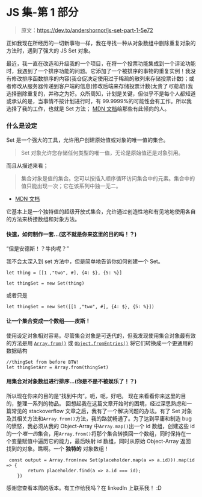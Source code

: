 # JS 集-第 1 部分

> 原文：<https://dev.to/andershornor/js-set-part-1-5e72>

正如我现在所经历的一切新事物一样，我在寻找一种从对象数组中删除重复对象的方法时，遇到了强大的 JS Set 对象。

最近，我一直在改造和升级我的一个项目，在将一个投票功能集成到一个评论功能时，我遇到了一个排序功能的问题。它添加了一个被排序的事物的重复实例！我没有修改排序函数排序的内容(我仓促决定使用过于稀疏的散列来存储投票计数)；或者修改从服务器传递到客户端的信息(修改后端来存储投票计数(太贵了*可能是*))我选择删除重复的，并称之为好。众所周知，计划是关键，但似乎不是每个人都知道或承认的是，当事情不按计划进行时，有 99.9999%的可能性会有工作。所以我选择了我的工作，也就是 Set 方法； [MDN 文档](https://developer.mozilla.org/en-US/docs/Web/JavaScript/Reference/Global_Objects/Set)给那些有此倾向的人。

### 什么是设定

Set 是一个强大的工具，允许用户创建原始值或对象的唯一值的集合。

> Set 对象允许您存储任何类型的唯一值，无论是原始值还是对象引用。

而且从描述来看；

> 集合对象是值的集合。您可以按插入顺序循环访问集合中的元素。集合中的值只能出现一次；它在该系列中独一无二。

- [MDN 文档](https://developer.mozilla.org/en-US/docs/Web/JavaScript/Reference/Global_Objects/Set)

它基本上是一个独特值的超级开放式集合，允许通过创造性地和有见地地使用各自的方法来桥接数组和对象方法。

#### 快速，如何制作一套...(这不就是你来这里的目的吗！？)

“但是安德斯！？牛肉呢？”

我不会太深入到 set 方法中，但是简单地告诉你如何创建一个 Set。

```
let thing = [[1 ,"two", #], {4: $}, {5: %}]

let thingSet = new Set(thing) 
```

或者只是

```
let thingSet = new Set([[1 ,"two", #], {4: $}, {5: %}]) 
```

#### 让一个集合变成一个数组——皮斯！

使用设定对象相对容易。尽管集合对象是可迭代的，但我发现使用集合对象最有效的方法是用 [`Array.from()`](https://developer.mozilla.org/en-US/docs/Web/JavaScript/Reference/Global_Objects/Array/from) 或 [`Object.fromEntries()`](https://developer.mozilla.org/en-US/docs/Web/JavaScript/Reference/Global_Objects/Object/fromEntries)
将它们转换成一个更通用的数据结构

```
//thingSet from before BTW!
let thingSetArr = Array.from(thingSet) 
```

#### 用集合对对象数组进行排序...(你是不是不被娱乐了！？)

所以现在你来的目的是“找到牛肉”。呃，呃，好吧。
现在来看看你来这里的目的，整理一系列的物品。
回想起我在这篇文章开始时的困境，经过深思熟虑和一篇常见的 stackoverflow 文章之后，我有了一个解决问题的办法。有了 Set 对象及其相关方法和`Array.from()`方法，我的路就畅通了。为了达到平庸和制造 bug 的愤怒，我必须从我的 Object-Array 中`Array.map()`出一个 id 数组，创建这些 id 的一个*唯一的*集合，用`Array.from()`将那个集合转换回一个数组，同时保持在一个变量赋值中遍历它的能力，最后映射 id 数组，同时从原始 Object-Array 返回找到的对象。瞧啊。一个 **独特的** 对象数组！

```
 const output = Array.from(new Set(placeholder.map(a => a.id))).map(id => {
        return placeholder.find(a => a.id === id);
    }) 
```

感谢您查看本周的版本。有工作给我吗？在 linkedIn 上联系我！ :D